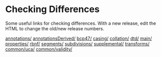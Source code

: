 # Checking Differences

Some useful links for checking differences. With a new release, edit the HTML to
change the old/new release numbers.

[annotations/](http://unicode.org/cldr/trac/changeset?reponame=&new=HEAD@tags/release-32-beta/common/annotations/&old=HEAD@tags/release-31/common/annotations/)
[annotationsDerived/](http://unicode.org/cldr/trac/changeset?reponame=&new=HEAD@tags/release-32-beta/common/annotationsDerived/&old=HEAD@tags/release-31/common/annotationsDerived/)
[bcp47/](http://unicode.org/cldr/trac/changeset?reponame=&new=HEAD@tags/release-32-beta/common/bcp47/&old=HEAD@tags/release-31/common/bcp47/)
[casing/](http://unicode.org/cldr/trac/changeset?reponame=&new=HEAD@tags/release-32-beta/common/casing/&old=HEAD@tags/release-31/common/casing/)
[collation/](http://unicode.org/cldr/trac/changeset?reponame=&new=HEAD@tags/release-32-beta/common/collation/&old=HEAD@tags/release-31/common/collation/)
[dtd/](http://unicode.org/cldr/trac/changeset?reponame=&new=HEAD@tags/release-32-beta/common/dtd/&old=HEAD@tags/release-31/common/dtd/)
[main/](http://unicode.org/cldr/trac/changeset?reponame=&new=HEAD@tags/release-32-beta/common/main/&old=HEAD@tags/release-31/common/main/)
[properties/](http://unicode.org/cldr/trac/changeset?reponame=&new=HEAD@tags/release-32-beta/common/properties/&old=HEAD@tags/release-31/common/properties/)
[rbnf/](http://unicode.org/cldr/trac/changeset?reponame=&new=HEAD@tags/release-32-beta/common/rbnf/&old=HEAD@tags/release-31/common/rbnf/)
[segments/](http://unicode.org/cldr/trac/changeset?reponame=&new=HEAD@tags/release-32-beta/common/segments/&old=HEAD@tags/release-31/common/segments/)
[subdivisions/](http://unicode.org/cldr/trac/changeset?reponame=&new=HEAD@tags/release-32-beta/common/subdivisions/&old=HEAD@tags/release-31/common/subdivisions/)
[supplemental/](http://unicode.org/cldr/trac/changeset?reponame=&new=HEAD@tags/release-32-beta/common/supplemental/&old=HEAD@tags/release-31/common/supplemental/)
[transforms/](http://unicode.org/cldr/trac/changeset?reponame=&new=HEAD@tags/release-32-beta/common/transforms/&old=HEAD@tags/release-31/common/transforms/)
[common/uca/](http://unicode.org/cldr/trac/changeset?reponame=&new=HEAD@tags/release-32-beta/common/uca/&old=HEAD@tags/release-31/common/uca/)
[common/validity/](http://unicode.org/cldr/trac/changeset?reponame=&new=HEAD@tags/release-32-beta/common/validity/&old=HEAD@tags/release-31/common/validity/)
